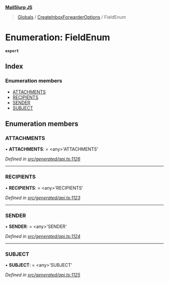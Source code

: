 **[MailSlurp JS](../README.md)**

> [Globals](../README.md) / [CreateInboxForwarderOptions](../modules/createinboxforwarderoptions.md) / FieldEnum

# Enumeration: FieldEnum

**`export`** 

## Index

### Enumeration members

* [ATTACHMENTS](createinboxforwarderoptions.fieldenum.md#attachments)
* [RECIPIENTS](createinboxforwarderoptions.fieldenum.md#recipients)
* [SENDER](createinboxforwarderoptions.fieldenum.md#sender)
* [SUBJECT](createinboxforwarderoptions.fieldenum.md#subject)

## Enumeration members

### ATTACHMENTS

•  **ATTACHMENTS**:  = \<any>'ATTACHMENTS'

*Defined in [src/generated/api.ts:1126](https://github.com/mailslurp/mailslurp-client/blob/c5e5f20/src/generated/api.ts#L1126)*

___

### RECIPIENTS

•  **RECIPIENTS**:  = \<any>'RECIPIENTS'

*Defined in [src/generated/api.ts:1123](https://github.com/mailslurp/mailslurp-client/blob/c5e5f20/src/generated/api.ts#L1123)*

___

### SENDER

•  **SENDER**:  = \<any>'SENDER'

*Defined in [src/generated/api.ts:1124](https://github.com/mailslurp/mailslurp-client/blob/c5e5f20/src/generated/api.ts#L1124)*

___

### SUBJECT

•  **SUBJECT**:  = \<any>'SUBJECT'

*Defined in [src/generated/api.ts:1125](https://github.com/mailslurp/mailslurp-client/blob/c5e5f20/src/generated/api.ts#L1125)*

